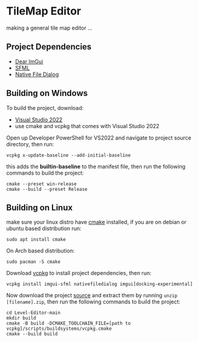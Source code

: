 # TileMap Editor

making a general tile map editor ...

## Project Dependencies
- [Dear ImGui](https://github.com/ocornut/imgui)
- [SFML](https://github.com/SFML/SFML)
- [Native File Dialog](https://github.com/mlabbe/nativefiledialog)

## Building on Windows

To build the project, download:
  - [Visual Studio 2022](https://visualstudio.microsoft.com/downloads/) 
  - use cmake and vcpkg that comes with Visual Studio 2022

Open up Developer PowerShell for VS2022 and navigate to project source directory, then run:

```shell
vcpkg x-update-baseline --add-initial-baseline
```

this adds the **builtin-baseline** to the manifest file, then run the following commands to build the project:

```shell
cmake --preset win-release
cmake --build --preset Release
```

## Building on Linux 

make sure your linux distro have [cmake](https://cmake.org/) installed, if you are on debian or ubuntu based distribution run:

```shell
sudo apt install cmake
```

On Arch based distribution:

```shell
sudo pacman -S cmake
```

Download [vcpkg](https://vcpkg.io/en/getting-started) to install project dependencies, then run:

```shell
vcpkg install imgui-sfml nativefiledialog imgui[docking-experimental]
```

Now download the project [source](https://github.com/madnesly/LevelEditor/archive/refs/heads/main.zip) and extract them by running ```unzip [filename].zip```, then run the following commands to build the project:

```shell
cd Level-Editor-main
mkdir build
cmake -B build -DCMAKE_TOOLCHAIN_FILE=[path to vcpkg]/scripts/buildsystems/vcpkg.cmake 
cmake --build build
```
